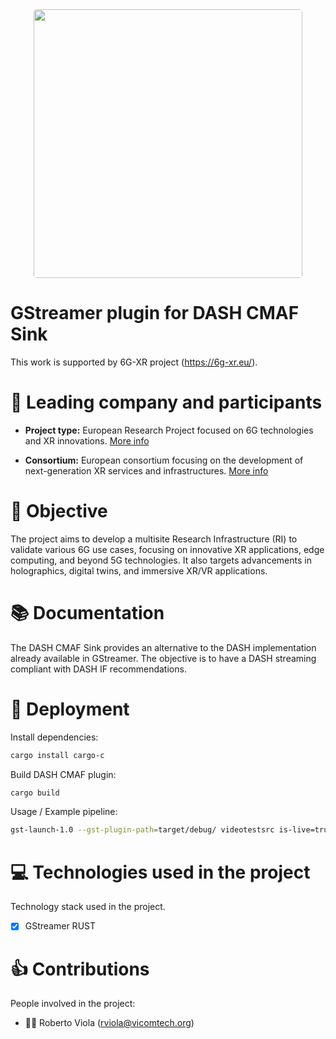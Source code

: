 <div align="center">
<img style="border-radius: 5px;" width="430" src="https://www.vicomtech.org/dist/img/logo.svg"> <br>
</div>

# GStreamer plugin for DASH CMAF Sink

This work is supported by 6G-XR project (https://6g-xr.eu/).

# :busts_in_silhouette: Leading company and participants

- **Project type:** European Research Project focused on 6G technologies and XR innovations. [More info](https://6g-xr.eu/about-6g-xr/)

- **Consortium:** European consortium focusing on the development of next-generation XR services and infrastructures. [More info](https://6g-xr.eu/consortium/)

# :dart: Objective 
The project aims to develop a multisite Research Infrastructure (RI) to validate various 6G use cases, focusing on innovative XR applications, edge computing, and beyond 5G technologies. It also targets advancements in holographics, digital twins, and immersive XR/VR applications.

# 📚 Documentation
The DASH CMAF Sink provides an alternative to the DASH implementation already available in GStreamer. The objective is to have a DASH streaming compliant with DASH IF recommendations.

# :rocket: Deployment
Install dependencies:
```bash
cargo install cargo-c
```

Build DASH CMAF plugin:
```bash
cargo build
```

Usage / Example pipeline:
```bash
gst-launch-1.0 --gst-plugin-path=target/debug/ videotestsrc is-live=true do-timestamp=true ! video/x-raw,width=1920,height=1080,framerate=60/1  ! videoconvert ! timeoverlay ! queue ! x264enc tune=zerolatency key-int-max=5 ! video/x-h264,profile=main ! dashcmafsink target-duration=2 name=dash audiotestsrc is-live=true do-timestamp=true ! audioconvert ! avenc_aac ! aacparse ! dash.
```

# :computer: Technologies used in the project
Technology stack used in the project.
- [x] GStreamer RUST

# :thumbsup: Contributions
People involved in the project:

- 👨‍💻 Roberto Viola (<rviola@vicomtech.org>)